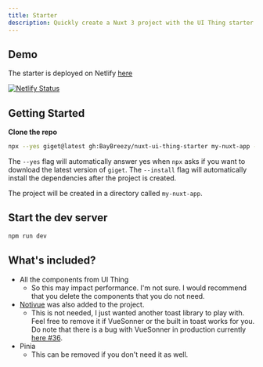 ```yaml
---
title: Starter
description: Quickly create a Nuxt 3 project with the UI Thing starter.
---
```


## Demo

The starter is deployed on Netlify [here](https://ui-thing-starter.behonbaker.com/)

[![Netlify Status](https://api.netlify.com/api/v1/badges/9e570d21-e44f-434b-9924-b92eefecc589/deploy-status)](https://app.netlify.com/sites/resilient-bombolone-7b8e00/deploys)

## Getting Started

**Clone the repo**

```bash
npx --yes giget@latest gh:BayBreezy/nuxt-ui-thing-starter my-nuxt-app --install
```

The `--yes` flag will automatically answer yes when `npx` asks if you want to download the latest version of `giget`. The `--install` flag will automatically install the dependencies after the project is created.

The project will be created in a directory called `my-nuxt-app`.

## Start the dev server

```bash
npm run dev
```

## What's included?

- All the components from UI Thing
  - So this may impact performance. I'm not sure. I would recommend that you delete the components that you do not need.
- [Notivue](https://notivuedocs.netlify.app/installation/nuxt.html) was also added to the project.
  - This is not needed, I just wanted another toast library to play with. Feel free to remove it if VueSonner or the built in toast works for you. Do note that there is a bug with VueSonner in production currently [here #36](https://github.com/xiaoluoboding/vue-sonner/issues/36).
- Pinia
  - This can be removed if you don't need it as well.
